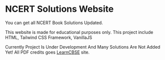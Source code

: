 # NCERT Solutions Website
You can get all NCERT Book Solutions Updated.

This website is made for educational purposes only.
This project include HTML, Tailwind CSS Framework, VanillaJS

Currently Project Is Under Development And Many Solutions Are Not Added Yet!
All PDF credits goes [LearnCBSE](https://www.learncbse.in/) site.

